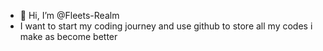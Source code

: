 - 👋 Hi, I’m @Fleets-Realm
- I want to start my coding journey and use github to store all my codes i make as become better

<!---
Fleets-Realm/Fleets-Realm is a ✨ special ✨ repository because its `README.md` (this file) appears on your GitHub profile.
You can click the Preview link to take a look at your changes.
--->
